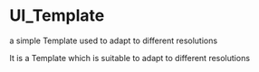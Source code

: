 # UI_Template
a simple Template used to adapt to different resolutions

It is a Template which is suitable to adapt to different resolutions 
